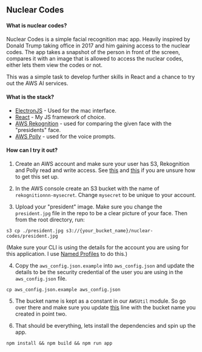 ## Nuclear Codes

#### What is nuclear codes?

Nuclear Codes is a simple facial recognition mac app. Heavily inspired
by Donald Trump taking office in 2017 and him gaining access to the nuclear codes.
The app takes a snapshot of the person in front of the screen,
compares it with an image that is allowed to access the nuclear codes, either lets them view the codes or not.

This was a simple task to develop further skills in React and a chance to try out the AWS AI services.

#### What is the stack?

- [ElectronJS](http://electron.atom.io/) - Used for the mac interface.
- [React](https://facebook.github.io/react/) - My JS framework of choice.
- [AWS Rekognition](https://aws.amazon.com/de/rekognition/) - used for comparing the given face with the "presidents" face.
- [AWS Polly](https://aws.amazon.com/polly/) - used for the voice prompts.

#### How can I try it out?

1. Create an AWS account and make sure your user has S3, Rekognition and Polly read and write access. See [this](https://aws.amazon.com/account/) and [this](http://docs.aws.amazon.com/IAM/latest/UserGuide/access_permissions.html) if you are unsure how to get this set up.

2. In the AWS console create an S3 bucket with the name of `rekognitionnn-mysecret`. Change `mysecret` to be unique to your account.

3. Upload your "president" image. Make sure you change the `president.jpg` file in the repo to be a clear picture of your face.
Then from the root directory, run:
```
s3 cp ./president.jpg s3://{your_bucket_name}/nuclear-codes/president.jpg
```
(Make sure your CLI is using the details for the account you are using for this application. I use [Named Profiles](http://docs.aws.amazon.com/cli/latest/userguide/cli-chap-getting-started.html#cli-multiple-profiles) to do this.)

4. Copy the `aws_config.json.example` into `aws_config.json` and update the details to be the security credential of the user you are using in the `aws_config.json` file.

```
cp aws_config.json.example aws_config.json
```

5. The bucket name is kept as a constant in our `AWSUtil` module. So go over there and make sure you update [this](https://github.com/simonfl3tcher/nuclear-codes/blob/master/src/utils/awsUtil.js#L8) line with the bucket name you created in point two.

6. That should be everything, lets install the dependencies and spin up the app.
```
npm install && npm build && npm run app
```
